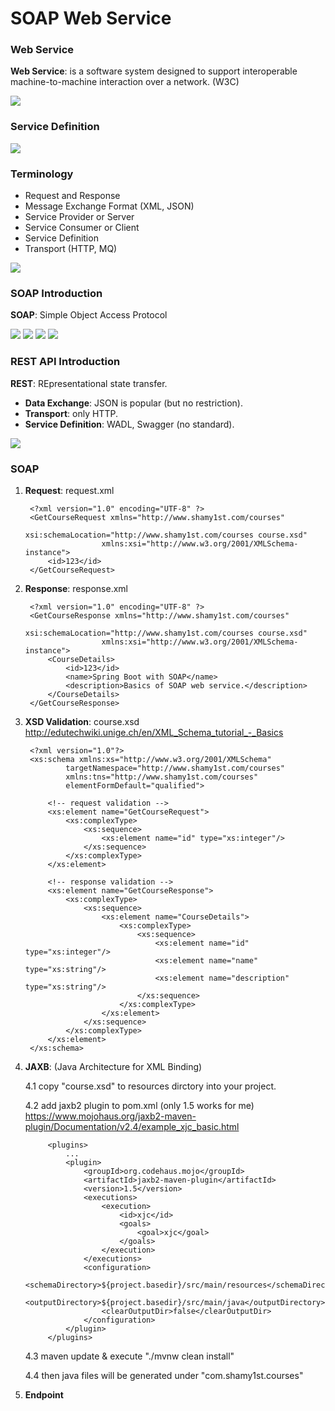 # SOAP Web Service

### Web Service

**Web Service**: is a software system designed to support interoperable machine-to-machine interaction over a network. (W3C)

![](https://github.com/shamy1st/java-soap/blob/main/images/web-service.png)

### Service Definition

![](https://github.com/shamy1st/java-soap/blob/main/images/service-definition.png)

### Terminology

* Request and Response
* Message Exchange Format (XML, JSON)
* Service Provider or Server
* Service Consumer or Client
* Service Definition
* Transport (HTTP, MQ)

![](https://github.com/shamy1st/java-soap/blob/main/images/mq-example.png)

### SOAP Introduction

**SOAP**: Simple Object Access Protocol

![](https://github.com/shamy1st/java-soap/blob/main/images/soap-envelope.png)
![](https://github.com/shamy1st/java-soap/blob/main/images/soap-response-example.png)
![](https://github.com/shamy1st/java-soap/blob/main/images/soap-wsdl.png)
![](https://github.com/shamy1st/java-soap/blob/main/images/soap-wsdl-definition.png)

### REST API Introduction

**REST**: REpresentational state transfer.

* **Data Exchange**: JSON is popular (but no restriction).
* **Transport**: only HTTP.
* **Service Definition**: WADL, Swagger (no standard).

![](https://github.com/shamy1st/java-soap/blob/main/images/rest-http.png)

### SOAP

1. **Request**: request.xml

        <?xml version="1.0" encoding="UTF-8" ?>
        <GetCourseRequest xmlns="http://www.shamy1st.com/courses"
                        xsi:schemaLocation="http://www.shamy1st.com/courses course.xsd"
                        xmlns:xsi="http://www.w3.org/2001/XMLSchema-instance">
            <id>123</id>
        </GetCourseRequest>

2. **Response**: response.xml

        <?xml version="1.0" encoding="UTF-8" ?>
        <GetCourseResponse xmlns="http://www.shamy1st.com/courses"
                        xsi:schemaLocation="http://www.shamy1st.com/courses course.xsd"
                        xmlns:xsi="http://www.w3.org/2001/XMLSchema-instance">
            <CourseDetails>
                <id>123</id>
                <name>Spring Boot with SOAP</name>
                <description>Basics of SOAP web service.</description>
            </CourseDetails>
        </GetCourseResponse>

3. **XSD Validation**: course.xsd
http://edutechwiki.unige.ch/en/XML_Schema_tutorial_-_Basics

        <?xml version="1.0"?>
        <xs:schema xmlns:xs="http://www.w3.org/2001/XMLSchema"
                targetNamespace="http://www.shamy1st.com/courses"
                xmlns:tns="http://www.shamy1st.com/courses"
                elementFormDefault="qualified">

            <!-- request validation -->
            <xs:element name="GetCourseRequest">
                <xs:complexType>
                    <xs:sequence>
                        <xs:element name="id" type="xs:integer"/>
                    </xs:sequence>
                </xs:complexType>
            </xs:element>

            <!-- response validation -->
            <xs:element name="GetCourseResponse">
                <xs:complexType>
                    <xs:sequence>
                        <xs:element name="CourseDetails">
                            <xs:complexType>
                                <xs:sequence>
                                    <xs:element name="id" type="xs:integer"/>
                                    <xs:element name="name" type="xs:string"/>
                                    <xs:element name="description" type="xs:string"/>
                                </xs:sequence>
                            </xs:complexType>
                        </xs:element>
                    </xs:sequence>
                </xs:complexType>
            </xs:element>
        </xs:schema>

4. **JAXB**: (Java Architecture for XML Binding)

    4.1 copy "course.xsd" to resources dirctory into your project.
    
    4.2 add jaxb2 plugin to pom.xml (only 1.5 works for me)
    https://www.mojohaus.org/jaxb2-maven-plugin/Documentation/v2.4/example_xjc_basic.html
    
            <plugins>
                ...
                <plugin>
                    <groupId>org.codehaus.mojo</groupId>
                    <artifactId>jaxb2-maven-plugin</artifactId>
                    <version>1.5</version>
                    <executions>
                        <execution>
                            <id>xjc</id>
                            <goals>
                                <goal>xjc</goal>
                            </goals>
                        </execution>
                    </executions>
                    <configuration>
                        <schemaDirectory>${project.basedir}/src/main/resources</schemaDirectory>
                        <outputDirectory>${project.basedir}/src/main/java</outputDirectory>
                        <clearOutputDir>false</clearOutputDir>
                    </configuration>
                </plugin>
            </plugins>

    4.3 maven update & execute "./mvnw clean install"
    
    4.4 then java files will be generated under "com.shamy1st.courses"

5. **Endpoint**













